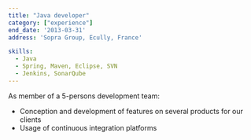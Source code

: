 ```yaml
---
title: "Java developer"
category: ["experience"]
end_date: '2013-03-31'
address: 'Sopra Group, Ecully, France'

skills:
  - Java
  - Spring, Maven, Eclipse, SVN
  - Jenkins, SonarQube
---
```


As member of a 5-persons development team:

* Conception and development of features on several products for our clients
* Usage of continuous integration platforms
